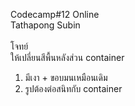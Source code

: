 Codecamp#12 Online <br/>
Tathapong Subin <br/> </br>
โจทย์ <br>
ให้เปลี่ยนสีพื้นหลังส่วน container <br>
1. มีเงา + ขอบมนเหมือนเดิม <br>
2. รูปต้องต่อสนิทกับ container <br>
 





